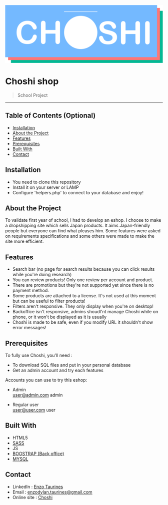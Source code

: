<img src="assets/img/readme/logo.png" alt="Choshi shop">

# Choshi shop

> School Project

---

## Table of Contents (Optional)

* [Installation](#installation)
* [About the Project](#about-the-project)
* [Features](#features)
* [Prerequisites](#Prerequisites)
* [Built With](#built-with)
* [Contact](#contact)



## Installation

- You need to clone this repository
- Install it on your server or LAMP
- Configure 'helpers.php' to connect to your database and enjoy!

## About the Project

To validate first year of school, I had to develop an eshop. I choose to make a dropshipping site which sells Japan products. It aims Japan-friendly people but everyone can find what pleases him. Some features were asked on requirements specifications and some others were made to make the site more efficient. 

## Features

- Search bar (no page for search results because you can click results while you're doing research)
- You can review products! Only one review per account and product.
- There are promotions but they're not supported yet since there is no payment method.
- Some products are attached to a license. It's not used at this moment but can be useful to filter products!
- Filters aren't responsive. They only display when you're on desktop!
- Backoffice isn't responsive, admins shoudl'nt manage Choshi while on phone, or it won't be displayed as it is usually
- Choshi is made to be safe, even if you modify URL it shouldn't show error messages!

## Prerequisites 

To fully use Choshi, you'll need :
- To download SQL files and put in your personal database
- Get an admin account and try each features

Accounts you can use to try this eshop:
* Admin <br>
  user@admin.com
  admin
  
* Regular user <br>
  user@user.com
  user
  
## Built With

* HTML5
* [SASS](https://sass-lang.com/)
* JS
* [BOOSTRAP (Back office)](https://getbootstrap.com/)
* [MYSQL](https://www.mysql.com/)

## Contact
- LinkedIn : [Enzo Taurines](https://www.linkedin.com/in/enzo-taurines-1b9a6a19b/)
- Email : enzodylan.taurines@gmail.com
- Online site : [Choshi]()